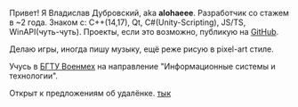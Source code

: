 Привет! Я Владислав Дубровский, aka  __alohaeee__. 
Разработчик со стажем в ~2 года. Знаком с: C++(14,17), Qt, C#(Unity-Scripting), JS/TS, WinAPI(чуть-чуть). Проекты, если это возможно, публикую на [GitHub](https://github.com/alohaeee).

Делаю игры, иногда пишу музыку, ещё реже рисую в pixel-art стиле.

Учусь в [БГТУ Военмех](https://ru.wikipedia.org/wiki/%D0%91%D0%B0%D0%BB%D1%82%D0%B8%D0%B9%D1%81%D0%BA%D0%B8%D0%B9_%D0%B3%D0%BE%D1%81%D1%83%D0%B4%D0%B0%D1%80%D1%81%D1%82%D0%B2%D0%B5%D0%BD%D0%BD%D1%8B%D0%B9_%D1%82%D0%B5%D1%85%D0%BD%D0%B8%D1%87%D0%B5%D1%81%D0%BA%D0%B8%D0%B9_%D1%83%D0%BD%D0%B8%D0%B2%D0%B5%D1%80%D1%81%D0%B8%D1%82%D0%B5%D1%82_%C2%AB%D0%92%D0%BE%D0%B5%D0%BD%D0%BC%D0%B5%D1%85%C2%BB) на направление "Информационные системы и технологии". 


Открыт к предложениям об удалёнке. [тык](mailto:vladyadubrovsky@gmail.com)